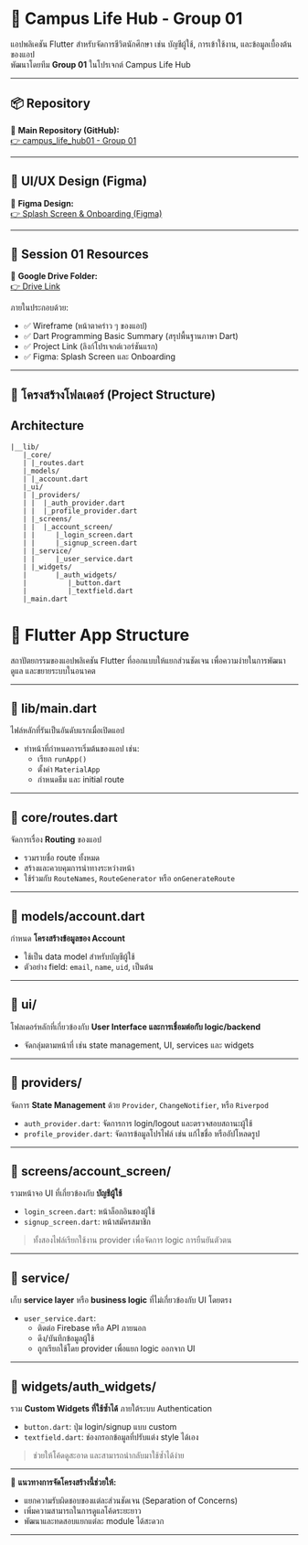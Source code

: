 # 🏫 Campus Life Hub - Group 01

แอปพลิเคชัน Flutter สำหรับจัดการชีวิตนักศึกษา เช่น บัญชีผู้ใช้, การเข้าใช้งาน, และข้อมูลเบื้องต้นของแอป  
พัฒนาโดยทีม **Group 01** ในโปรเจกต์ Campus Life Hub

---

## 📦 Repository

🔗 **Main Repository (GitHub):**  
[👉 campus_life_hub01 - Group 01](https://github.com/krahyor/campus_life_hub01)

---

## 🎨 UI/UX Design (Figma)

🔗 **Figma Design:**  
[👉 Splash Screen & Onboarding (Figma)](https://www.figma.com/design/drA0RgHq00Qnel0PVu8CyY/Campus_life_hub_01?m=auto&t=Vn0Y6iKUI2J9B3a5-1)

---

## 📁 Session 01 Resources

🔗 **Google Drive Folder:**  
[👉 Drive Link](https://drive.google.com/drive/folders/1vMi7lpKKdgaSfGteFcaVJSakuMO7krmj?usp=drive_link)

ภายในประกอบด้วย:

- ✅ Wireframe (หน้าตาคร่าว ๆ ของแอป)
- ✅ Dart Programming Basic Summary (สรุปพื้นฐานภาษา Dart)
- ✅ Project Link (ลิงก์โปรเจกต์เวอร์ชันแรก)
- ✅ Figma: Splash Screen และ Onboarding

---

## 🧱 โครงสร้างโฟลเดอร์ (Project Structure)



## Architecture
```base 
|__lib/
   |_core/
   | |_routes.dart
   |_models/
   | |_account.dart
   |_ui/ 
   | |_providers/
   | |  |_auth_provider.dart
   | |  |_profile_provider.dart
   | |_screens/
   | |  |_account_screen/
   | |     |_login_screen.dart
   | |     |_signup_screen.dart
   | |_service/
   | |     |_user_service.dart
   | |_widgets/
   |       |_auth_widgets/
   |          |_button.dart
   |          |_textfield.dart
   |_main.dart
```
# 📱 Flutter App Structure

สถาปัตยกรรมของแอปพลิเคชัน Flutter ที่ออกแบบให้แยกส่วนชัดเจน เพื่อความง่ายในการพัฒนา ดูแล และขยายระบบในอนาคต

---

## 📁 lib/main.dart
ไฟล์หลักที่รันเป็นอันดับแรกเมื่อเปิดแอป  
- ทำหน้าที่กำหนดการเริ่มต้นของแอป เช่น:
  - เรียก `runApp()`
  - ตั้งค่า `MaterialApp`
  - กำหนดธีม และ initial route

---

## 📁 core/routes.dart
จัดการเรื่อง **Routing** ของแอป  
- รวมรายชื่อ route ทั้งหมด
- สร้างและควบคุมการนำทางระหว่างหน้า
- ใช้ร่วมกับ `RouteNames`, `RouteGenerator` หรือ `onGenerateRoute`

---

## 📁 models/account.dart
กำหนด **โครงสร้างข้อมูลของ Account**  
- ใช้เป็น data model สำหรับบัญชีผู้ใช้
- ตัวอย่าง field: `email`, `name`, `uid`, เป็นต้น

---

## 📁 ui/
โฟลเดอร์หลักที่เกี่ยวข้องกับ **User Interface และการเชื่อมต่อกับ logic/backend**  
- จัดกลุ่มตามหน้าที่ เช่น state management, UI, services และ widgets

---

## 📁 providers/
จัดการ **State Management** ด้วย `Provider`, `ChangeNotifier`, หรือ `Riverpod`  
- `auth_provider.dart`: จัดการการ login/logout และตรวจสอบสถานะผู้ใช้
- `profile_provider.dart`: จัดการข้อมูลโปรไฟล์ เช่น แก้ไขชื่อ หรืออัปโหลดรูป

---

## 📁 screens/account_screen/
รวมหน้าจอ UI ที่เกี่ยวข้องกับ **บัญชีผู้ใช้**

- `login_screen.dart`: หน้าล็อกอินของผู้ใช้  
- `signup_screen.dart`: หน้าสมัครสมาชิก  

> ทั้งสองไฟล์เรียกใช้งาน provider เพื่อจัดการ logic การยืนยันตัวตน

---

## 📁 service/
เก็บ **service layer** หรือ **business logic** ที่ไม่เกี่ยวข้องกับ UI โดยตรง  
- `user_service.dart`: 
  - ติดต่อ Firebase หรือ API ภายนอก  
  - ดึง/บันทึกข้อมูลผู้ใช้  
  - ถูกเรียกใช้โดย provider เพื่อแยก logic ออกจาก UI

---

## 📁 widgets/auth_widgets/
รวม **Custom Widgets ที่ใช้ซ้ำได้** ภายใต้ระบบ Authentication

- `button.dart`: ปุ่ม login/signup แบบ custom  
- `textfield.dart`: ช่องกรอกข้อมูลที่ปรับแต่ง style ได้เอง  

> ช่วยให้โค้ดดูสะอาด และสามารถนำกลับมาใช้ซ้ำได้ง่าย

---

🧠 **แนวทางการจัดโครงสร้างนี้ช่วยให้:**
- แยกความรับผิดชอบของแต่ละส่วนชัดเจน (Separation of Concerns)
- เพิ่มความสามารถในการดูแลโค้ดระยะยาว
- พัฒนาและทดสอบแยกแต่ละ module ได้สะดวก

---
